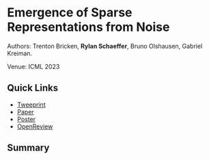 # Emergence of Sparse Representations from Noise

Authors: Trenton Bricken, **Rylan Schaeffer**, Bruno Olshausen, Gabriel Kreiman. 

Venue: ICML 2023

## Quick Links

- [Tweeprint](https://twitter.com/RylanSchaeffer/status/1683654126977314816)
- [Paper](paper.pdf)
- [Poster](poster.pdf)
- [OpenReview](https://openreview.net/forum?id=cxYaBAXVKg)

## Summary

